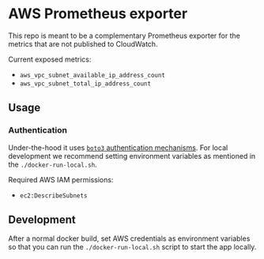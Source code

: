 # AWS Prometheus exporter

This repo is meant to be a complementary Prometheus exporter for the metrics that are not published to CloudWatch.

Current exposed metrics:

- `aws_vpc_subnet_available_ip_address_count`
- `aws_vpc_subnet_total_ip_address_count`

## Usage

### Authentication

Under-the-hood it uses [`boto3` authentication mechanisms](https://boto3.amazonaws.com/v1/documentation/api/latest/guide/credentials.html). For local development we recommend setting environment variables as mentioned in the `./docker-run-local.sh`.

Required AWS IAM permissions:

- `ec2:DescribeSubnets`

## Development

After a normal docker build, set AWS credentials as environment variables so that you can run the `./docker-run-local.sh` script to start the app locally.
